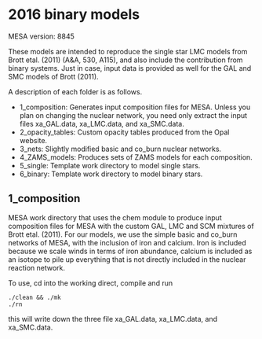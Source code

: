 # 2016 binary models

MESA version: 8845

These models are intended to reproduce the single star LMC models from Brott etal. (2011)
(A&A, 530, A115), and also include the contribution from binary systems. Just in case,
input data is provided as well for the GAL and SMC models of Brott (2011).

A description of each folder is as follows.

- 1_composition: Generates input composition files for MESA. Unless you plan
on changing the nuclear network, you need only extract the input files
xa_GAL.data, xa_LMC.data, and xa_SMC.data.
- 2_opacity_tables: Custom opacity tables produced from the Opal website.
- 3_nets: Slightly modified basic and co_burn nuclear networks.
- 4_ZAMS_models: Produces sets of ZAMS models for each composition.
- 5_single: Template work directory to model single stars.
- 6_binary: Template work directory to model binary stars.

## 1_composition
MESA work directory that uses the chem module to produce input composition
files for MESA with the custom GAL, LMC and SCM mixtures of Brott etal. (2011).
For our models, we use the simple basic and co_burn networks of MESA, with the inclusion
of iron and calcium. Iron is included because we scale winds in terms of iron abundance,
calcium is included as an isotope to pile up everything that is not directly included
in the nuclear reaction network.

To use, cd into the working direct, compile and run

```
./clean && ./mk
./rn
```

this will write down the three file xa_GAL.data, xa_LMC.data, and xa_SMC.data. 
